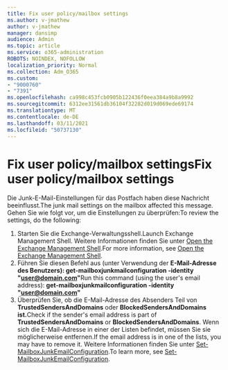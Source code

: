 ```yaml
---
title: Fix user policy/mailbox settings
ms.author: v-jmathew
author: v-jmathew
manager: dansimp
audience: Admin
ms.topic: article
ms.service: o365-administration
ROBOTS: NOINDEX, NOFOLLOW
localization_priority: Normal
ms.collection: Adm_O365
ms.custom:
- "9000760"
- "7391"
ms.openlocfilehash: ca998c453fcb0905b122436f0eea384a9b8a9992
ms.sourcegitcommit: 6312ee31561db36104f32282d019d069ede69174
ms.translationtype: MT
ms.contentlocale: de-DE
ms.lasthandoff: 03/11/2021
ms.locfileid: "50737130"
---
```

# <a name="fix-user-policymailbox-settings"></a><span data-ttu-id="6bf38-102">Fix user policy/mailbox settings</span><span class="sxs-lookup"><span data-stu-id="6bf38-102">Fix user policy/mailbox settings</span></span>

<span data-ttu-id="6bf38-103">Die Junk-E-Mail-Einstellungen für das Postfach haben diese Nachricht beeinflusst.</span><span class="sxs-lookup"><span data-stu-id="6bf38-103">The junk mail settings on the mailbox affected this message.</span></span> <span data-ttu-id="6bf38-104">Gehen Sie wie folgt vor, um die Einstellungen zu überprüfen:</span><span class="sxs-lookup"><span data-stu-id="6bf38-104">To review the settings, do the following:</span></span>

1. <span data-ttu-id="6bf38-105">Starten Sie die Exchange-Verwaltungsshell.</span><span class="sxs-lookup"><span data-stu-id="6bf38-105">Launch Exchange Management Shell.</span></span> <span data-ttu-id="6bf38-106">Weitere Informationen finden Sie unter [Open the Exchange Management Shell](https://go.microsoft.com/fwlink/?linkid=2101432).</span><span class="sxs-lookup"><span data-stu-id="6bf38-106">For more information, see [Open the Exchange Management Shell](https://go.microsoft.com/fwlink/?linkid=2101432).</span></span>
2. <span data-ttu-id="6bf38-107">Führen Sie diesen Befehl aus (unter Verwendung der  **E-Mail-Adresse des Benutzers): get-mailboxjunkmailconfiguration -identity "user@domain.com"**</span><span class="sxs-lookup"><span data-stu-id="6bf38-107">Run this command (using the user's email address):  **get-mailboxjunkmailconfiguration -identity "user@domain.com"**</span></span>
3. <span data-ttu-id="6bf38-108">Überprüfen Sie, ob die E-Mail-Adresse des Absenders Teil von **TrustedSendersAndDomains** oder **BlockedSendersAndDomains ist.**</span><span class="sxs-lookup"><span data-stu-id="6bf38-108">Check if the sender's email address is part of **TrustedSendersAndDomains** or **BlockedSendersAndDomains**.</span></span> <span data-ttu-id="6bf38-109">Wenn sich die E-Mail-Adresse in einer der Listen befindet, müssen Sie sie möglicherweise entfernen.</span><span class="sxs-lookup"><span data-stu-id="6bf38-109">If the email address is in one of the lists, you may have to remove it.</span></span> <span data-ttu-id="6bf38-110">Weitere Informationen finden Sie unter [Set-MailboxJunkEmailConfiguration](https://go.microsoft.com/fwlink/?linkid=2101047).</span><span class="sxs-lookup"><span data-stu-id="6bf38-110">To learn more, see [Set-MailboxJunkEmailConfiguration](https://go.microsoft.com/fwlink/?linkid=2101047).</span></span>
